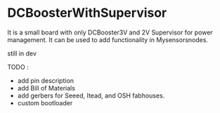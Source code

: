 # DCBoosterWithSupervisor 


It is a small board with only DCBooster3V and 2V Supervisor for power management. It can be used to add functionality in Mysensorsnodes. 

still in dev

TODO : 
- add pin description
- add Bill of Materials
- add gerbers for Seeed, Itead, and OSH fabhouses.
- custom bootloader



